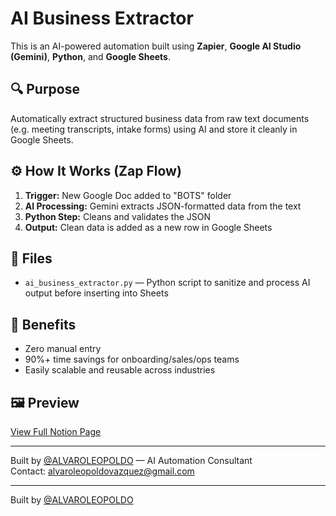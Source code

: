 # AI Business Extractor

This is an AI-powered automation built using **Zapier**, **Google AI Studio (Gemini)**, **Python**, and **Google Sheets**.

## 🔍 Purpose

Automatically extract structured business data from raw text documents (e.g. meeting transcripts, intake forms) using AI and store it cleanly in Google Sheets.

## ⚙️ How It Works (Zap Flow)

1. **Trigger:** New Google Doc added to "BOTS" folder  
2. **AI Processing:** Gemini extracts JSON-formatted data from the text  
3. **Python Step:** Cleans and validates the JSON  
4. **Output:** Clean data is added as a new row in Google Sheets

## 📁 Files

- `ai_business_extractor.py` — Python script to sanitize and process AI output before inserting into Sheets

## 🚀 Benefits

- Zero manual entry  
- 90%+ time savings for onboarding/sales/ops teams  
- Easily scalable and reusable across industries

## 🖼️ Preview

[View Full Notion Page](https://www.notion.so/AI-Powered-Business-Intelligence-Extractor-1eec423cdaef8048a0c9e1daf687dc68?pvs=4)

---

Built by [@ALVAROLEOPOLDO](https://github.com/ALVAROLEOPOLDO) — AI Automation Consultant  
Contact: alvaroleopoldovazquez@gmail.com

---

Built by [@ALVAROLEOPOLDO](https://github.com/ALVAROLEOPOLDO)
